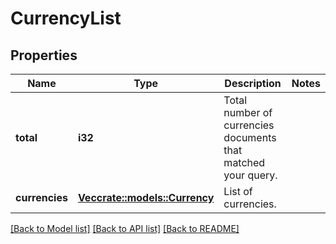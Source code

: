 # CurrencyList

## Properties

Name | Type | Description | Notes
------------ | ------------- | ------------- | -------------
**total** | **i32** | Total number of currencies documents that matched your query. | 
**currencies** | [**Vec<crate::models::Currency>**](currency.md) | List of currencies. | 

[[Back to Model list]](../README.md#documentation-for-models) [[Back to API list]](../README.md#documentation-for-api-endpoints) [[Back to README]](../README.md)


